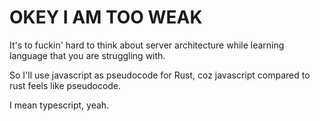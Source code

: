 # OKEY I AM TOO WEAK
It's to fuckin' hard to think about server architecture while learning language that you are struggling with. 

So I'll use javascript as pseudocode for Rust, coz javascript compared to rust feels like pseudocode.  

I mean typescript, yeah.
